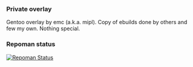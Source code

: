 ### Private overlay
Gentoo overlay by emc (a.k.a. mipl). Copy of ebuilds done by others and few my own. Nothing special.

### Repoman status
[![Repoman Status](https://api.travis-ci.org/emcek/gentoo.mipl.png)](https://travis-ci.org/emcek/gentoo.mipl)
